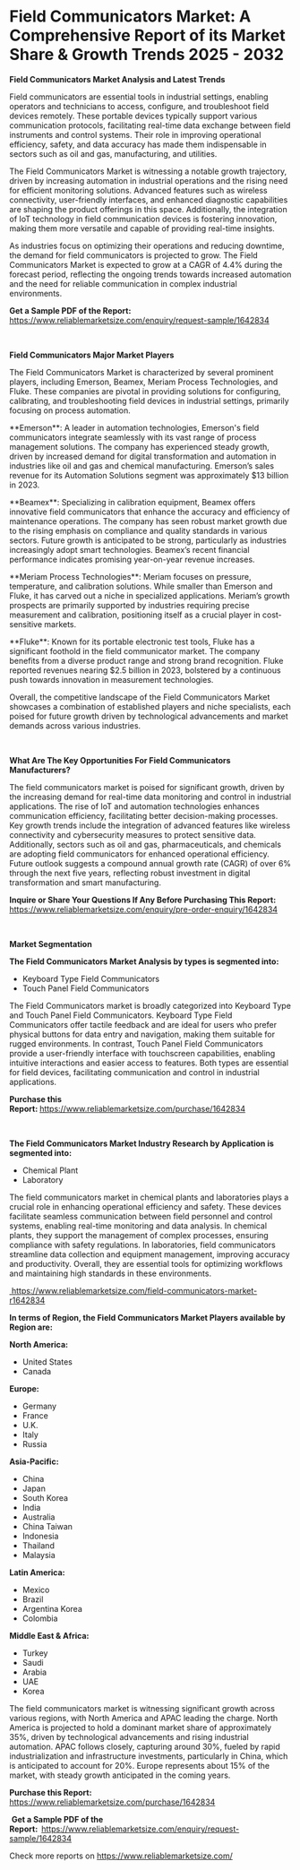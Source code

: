 <p><h1>Field Communicators Market: A Comprehensive Report of its Market Share & Growth Trends 2025 - 2032</h1></p><p><strong>Field Communicators Market Analysis and Latest Trends</strong></p>
<p><p>Field communicators are essential tools in industrial settings, enabling operators and technicians to access, configure, and troubleshoot field devices remotely. These portable devices typically support various communication protocols, facilitating real-time data exchange between field instruments and control systems. Their role in improving operational efficiency, safety, and data accuracy has made them indispensable in sectors such as oil and gas, manufacturing, and utilities.</p><p>The Field Communicators Market is witnessing a notable growth trajectory, driven by increasing automation in industrial operations and the rising need for efficient monitoring solutions. Advanced features such as wireless connectivity, user-friendly interfaces, and enhanced diagnostic capabilities are shaping the product offerings in this space. Additionally, the integration of IoT technology in field communication devices is fostering innovation, making them more versatile and capable of providing real-time insights.</p><p>As industries focus on optimizing their operations and reducing downtime, the demand for field communicators is projected to grow. The Field Communicators Market is expected to grow at a CAGR of 4.4% during the forecast period, reflecting the ongoing trends towards increased automation and the need for reliable communication in complex industrial environments.</p></p>
<p><strong>Get a Sample PDF of the Report:&nbsp;</strong> <a href="https://www.reliablemarketsize.com/enquiry/request-sample/1642834?utm_campaign=2297&utm_medium=2&utm_source=Github&utm_content=ia&utm_term=19022025&utm_id=field-communicators">https://www.reliablemarketsize.com/enquiry/request-sample/1642834</a></p>
<p>&nbsp;</p>
<p><strong>Field Communicators Major Market Players</strong></p>
<p><p>The Field Communicators Market is characterized by several prominent players, including Emerson, Beamex, Meriam Process Technologies, and Fluke. These companies are pivotal in providing solutions for configuring, calibrating, and troubleshooting field devices in industrial settings, primarily focusing on process automation.</p><p>**Emerson**: A leader in automation technologies, Emerson's field communicators integrate seamlessly with its vast range of process management solutions. The company has experienced steady growth, driven by increased demand for digital transformation and automation in industries like oil and gas and chemical manufacturing. Emerson’s sales revenue for its Automation Solutions segment was approximately $13 billion in 2023.</p><p>**Beamex**: Specializing in calibration equipment, Beamex offers innovative field communicators that enhance the accuracy and efficiency of maintenance operations. The company has seen robust market growth due to the rising emphasis on compliance and quality standards in various sectors. Future growth is anticipated to be strong, particularly as industries increasingly adopt smart technologies. Beamex’s recent financial performance indicates promising year-on-year revenue increases.</p><p>**Meriam Process Technologies**: Meriam focuses on pressure, temperature, and calibration solutions. While smaller than Emerson and Fluke, it has carved out a niche in specialized applications. Meriam’s growth prospects are primarily supported by industries requiring precise measurement and calibration, positioning itself as a crucial player in cost-sensitive markets.</p><p>**Fluke**: Known for its portable electronic test tools, Fluke has a significant foothold in the field communicator market. The company benefits from a diverse product range and strong brand recognition. Fluke reported revenues nearing $2.5 billion in 2023, bolstered by a continuous push towards innovation in measurement technologies.</p><p>Overall, the competitive landscape of the Field Communicators Market showcases a combination of established players and niche specialists, each poised for future growth driven by technological advancements and market demands across various industries.</p></p>
<p>&nbsp;</p>
<p><strong>What Are The Key Opportunities For Field Communicators Manufacturers?</strong></p>
<p><p>The field communicators market is poised for significant growth, driven by the increasing demand for real-time data monitoring and control in industrial applications. The rise of IoT and automation technologies enhances communication efficiency, facilitating better decision-making processes. Key growth trends include the integration of advanced features like wireless connectivity and cybersecurity measures to protect sensitive data. Additionally, sectors such as oil and gas, pharmaceuticals, and chemicals are adopting field communicators for enhanced operational efficiency. Future outlook suggests a compound annual growth rate (CAGR) of over 6% through the next five years, reflecting robust investment in digital transformation and smart manufacturing.</p></p>
<p><strong>Inquire or Share Your Questions If Any Before Purchasing This Report:</strong> <a href="https://www.reliablemarketsize.com/enquiry/pre-order-enquiry/1642834?utm_campaign=2297&utm_medium=2&utm_source=Github&utm_content=ia&utm_term=19022025&utm_id=field-communicators">https://www.reliablemarketsize.com/enquiry/pre-order-enquiry/1642834</a></p>
<p>&nbsp;</p>
<p><strong>Market Segmentation</strong></p>
<p><strong>The Field Communicators Market Analysis by types is segmented into:</strong></p>
<p><ul><li>Keyboard Type Field Communicators</li><li>Touch Panel Field Communicators</li></ul></p>
<p><p>The Field Communicators market is broadly categorized into Keyboard Type and Touch Panel Field Communicators. Keyboard Type Field Communicators offer tactile feedback and are ideal for users who prefer physical buttons for data entry and navigation, making them suitable for rugged environments. In contrast, Touch Panel Field Communicators provide a user-friendly interface with touchscreen capabilities, enabling intuitive interactions and easier access to features. Both types are essential for field devices, facilitating communication and control in industrial applications.</p></p>
<p><strong>Purchase this Report:&nbsp;</strong><a href="https://www.reliablemarketsize.com/purchase/1642834?utm_campaign=2297&utm_medium=2&utm_source=Github&utm_content=ia&utm_term=19022025&utm_id=field-communicators">https://www.reliablemarketsize.com/purchase/1642834</a></p>
<p>&nbsp;</p>
<p><strong>The Field Communicators Market Industry Research by Application is segmented into:</strong></p>
<p><ul><li>Chemical Plant</li><li>Laboratory</li></ul></p>
<p><p>The field communicators market in chemical plants and laboratories plays a crucial role in enhancing operational efficiency and safety. These devices facilitate seamless communication between field personnel and control systems, enabling real-time monitoring and data analysis. In chemical plants, they support the management of complex processes, ensuring compliance with safety regulations. In laboratories, field communicators streamline data collection and equipment management, improving accuracy and productivity. Overall, they are essential tools for optimizing workflows and maintaining high standards in these environments.</p></p>
<p><a href="https://www.reliablemarketsize.com/field-communicators-market-r1642834?utm_campaign=2297&utm_medium=2&utm_source=Github&utm_content=ia&utm_term=19022025&utm_id=field-communicators">&nbsp;https://www.reliablemarketsize.com/field-communicators-market-r1642834</a></p>
<p><strong>In terms of Region, the Field Communicators Market Players available by Region are:</strong></p>
<p>
    <p> <strong> North America: </strong>
        <ul>
            <li>United States</li>
            <li>Canada</li>
        </ul>
        </p> 
    <p> <strong> Europe: </strong>
        <ul>
            <li>Germany</li>
            <li>France</li>
            <li>U.K.</li>
            <li>Italy</li>
            <li>Russia</li>
        </ul>
        </p> 
    <p> <strong> Asia-Pacific: </strong>
        <ul>
            <li>China</li>
            <li>Japan</li>
            <li>South Korea</li>
            <li>India</li>
            <li>Australia</li>
            <li>China Taiwan</li>
            <li>Indonesia</li>
            <li>Thailand</li>
            <li>Malaysia</li>
        </ul>
        </p> 
    <p> <strong> Latin America: </strong>
        <ul>
            <li>Mexico</li>
            <li>Brazil</li>
            <li>Argentina Korea</li>
            <li>Colombia</li>
        </ul>
        </p> 
    <p> <strong> Middle East & Africa: </strong>
        <ul>
            <li>Turkey</li>
            <li>Saudi</li>
            <li>Arabia</li>
            <li>UAE</li>
            <li>Korea</li>
        </ul>
    </p>
    </p>
<p><p>The field communicators market is witnessing significant growth across various regions, with North America and APAC leading the charge. North America is projected to hold a dominant market share of approximately 35%, driven by technological advancements and rising industrial automation. APAC follows closely, capturing around 30%, fueled by rapid industrialization and infrastructure investments, particularly in China, which is anticipated to account for 20%. Europe represents about 15% of the market, with steady growth anticipated in the coming years.</p></p>
<p><strong>Purchase this Report: </strong><a href="https://www.reliablemarketsize.com/purchase/1642834?utm_campaign=2297&utm_medium=2&utm_source=Github&utm_content=ia&utm_term=19022025&utm_id=field-communicators">https://www.reliablemarketsize.com/purchase/1642834</a></p>
<p>&nbsp;<strong>Get a Sample PDF of the Report:&nbsp;&nbsp;</strong><a href="https://www.reliablemarketsize.com/enquiry/request-sample/1642834?utm_campaign=2297&utm_medium=2&utm_source=Github&utm_content=ia&utm_term=19022025&utm_id=field-communicators">https://www.reliablemarketsize.com/enquiry/request-sample/1642834</a></p>
<p><strong></strong></p>
<p>Check more reports on <a href="https://www.reliablemarketsize.com/?utm_campaign=2297&utm_medium=2&utm_source=Github&utm_content=ia&utm_term=19022025&utm_id=field-communicators">https://www.reliablemarketsize.com/</a></p>